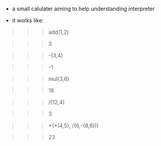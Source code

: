 * a small calulater aiming to help understanding interpreter

* it works like:

>>> add(1,2)

>>> 3

>>> -(3,4)

>>> -1

>>> mul(3,6)

>>> 18

>>> /(12,4)

>>> 3

>>> +(*(4,5), /(6,-(8,6)))

>>> 23
